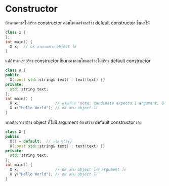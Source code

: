 # Constructor

ถ้าหากคลาสไม่สร้าง constructor คอมไพเลอร์จะสร้าง default constructor ขึ้นมาให้   
```c++
class x {
};
int main() {
  X x;  // ok สามารถสร้าง object ได้
}
```
แต่ถ้าหากเราสร้าง constructor ขึ้นมาเองคอมไพเลอร์จะไม่สร้าง default constructor   
```c++
class X {
public:
  X(const std::string& text) : text(text) {}
private:
  std::string text;
};
int main() {
  X x;                // แจ้งแตือน "note: candidate expects 1 argument, 0 provided"
  X x("Hello World"); // ok สร้าง object ได้
}
```
หากต้องการสร้าง object ที่ไม่มี argument ต้องสร้าง default constructor เอง   
```c++
class X {
public:
  X() = default;  // หรือ X(){}
  X(const std::string& text) : text(text) {}
private:
  std::string text;
};
int main() {
  X x;                // ok สร้าง object ไม่มี argument ได้
  X y("Hello World"); // ok สร้าง object ได้
}
```

